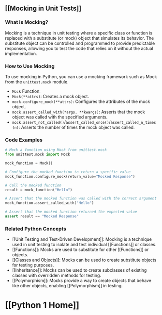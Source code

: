 ## [[Mocking in Unit Tests]]

### What is Mocking?
Mocking is a technique in unit testing where a specific class or function is replaced with a substitute (or mock) object that simulates its behavior. The substitute object can be controlled and programmed to provide predictable responses, allowing you to test the code that relies on it without the actual implementation.

### How to Use Mocking
To use mocking in Python, you can use a mocking framework such as Mock from the `unittest.mock` module.

- `Mock` Function:
 - `Mock(**attrs)`: Creates a mock object.
 - `mock.configure_mock(**attrs)`: Configures the attributes of the mock object.
 - `mock.assert_called_with(*args, **kwargs)`: Asserts that the mock object was called with the specified arguments.
 - `mock.assert_not_called()`/`assert_called_once()`/`assert_called_n_times(n)`: Asserts the number of times the mock object was called.

### Code Examples
```python
# Mock a function using Mock from unittest.mock
from unittest.mock import Mock

mock_function = Mock()

# Configure the mocked function to return a specific value
mock_function.configure_mock(return_value="Mocked Response")

# Call the mocked function
result = mock_function("Hello")

# Assert that the mocked function was called with the correct argument
mock_function.assert_called_with("Hello")

# Assert that the mocked function returned the expected value
assert result == "Mocked Response"
```

### Related Python Concepts

- [[Unit Testing and Test-Driven Development]]: Mocking is a technique used in unit testing to isolate and test individual [[Functions]] or classes.
- [[Functions]]: Mocks are used to substitute for other [[Functions]] or objects.
- [[Classes and Objects]]: Mocks can be used to create substitute objects for testing purposes.
- [[Inheritance]]: Mocks can be used to create subclasses of existing classes with overridden methods for testing.
- [[Polymorphism]]: Mocks provide a way to create objects that behave like other objects, enabling [[Polymorphism]] in testing.
# [[Python 1 Home]]